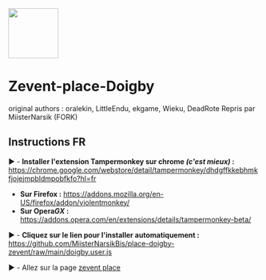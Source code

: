 <img src="https://upload.wikimedia.org/wikipedia/commons/b/bd/CC-BY-NC-SA.svg" data-canonical-src="https://upload.wikimedia.org/wikipedia/commons/b/bd/CC-BY-NC-SA.svg" width="100" />

# Zevent-place-Doigby
original authors : 
oralekin, LittleEndu, ekgame, Wieku, DeadRote
Repris par MiisterNarsik (FORK)

## Instructions FR

▶️ - **Installer l'extension Tampermonkey  sur chrome *(c'est mieux)* :** https://chrome.google.com/webstore/detail/tampermonkey/dhdgffkkebhmkfjojejmpbldmpobfkfo?hl=fr
- **Sur Firefox :** https://addons.mozilla.org/en-US/firefox/addon/violentmonkey/
- **Sur Opera*GX* :** https://addons.opera.com/en/extensions/details/tampermonkey-beta/

▶️ - **Cliquez sur le lien pour l'installer automatiquement :** https://github.com/MiisterNarsikBis/place-doigby-zevent/raw/main/doigby.user.js

▶️ - Allez sur la page <a href="https://place.zevent.fr/">zevent place</a>

